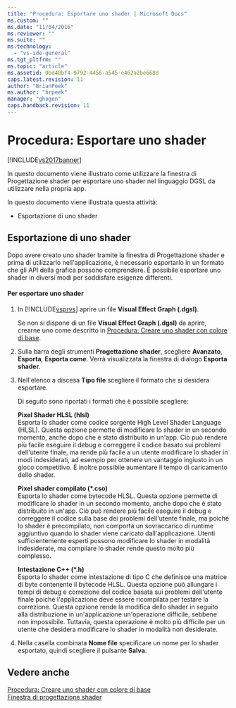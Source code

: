 ```yaml
---
title: "Procedura: Esportare uno shader | Microsoft Docs"
ms.custom: ""
ms.date: "11/04/2016"
ms.reviewer: ""
ms.suite: ""
ms.technology: 
  - "vs-ide-general"
ms.tgt_pltfrm: ""
ms.topic: "article"
ms.assetid: 0bd48bf4-9792-4456-a545-e462a2be668d
caps.latest.revision: 11
author: "BrianPeek"
ms.author: "brpeek"
manager: "ghogen"
caps.handback.revision: 11
---
```

# Procedura: Esportare uno shader
[!INCLUDE[vs2017banner](../code-quality/includes/vs2017banner.md)]

In questo documento viene illustrato come utilizzare la finestra di Progettazione shader per esportare uno shader nel linguaggio DGSL da utilizzare nella propria app.  
  
 In questo documento viene illustrata questa attività:  
  
-   Esportazione di uno shader  
  
## Esportazione di uno shader  
 Dopo avere creato uno shader tramite la finestra di Progettazione shader e prima di utilizzarlo nell'applicazione, è necessario esportarlo in un formato che gli API della grafica possono comprendere.  È possibile esportare uno shader in diversi modi per soddisfare esigenze differenti.  
  
#### Per esportare uno shader  
  
1.  In [!INCLUDE[vsprvs](../code-quality/includes/vsprvs_md.md)] aprire un file **Visual Effect Graph \(.dgsl\)**.  
  
     Se non si dispone di un file **Visual Effect Graph \(.dgsl\)** da aprire, crearne uno come descritto in [Procedura: Creare uno shader con colore di base](../designers/how-to-create-a-basic-color-shader.md).  
  
2.  Sulla barra degli strumenti **Progettazione shader**, scegliere **Avanzato**, **Esporta**, **Esporta come**.  Verrà visualizzata la finestra di dialogo **Esporta shader**.  
  
3.  Nell'elenco a discesa **Tipo file** scegliere il formato che si desidera esportare.  
  
     Di seguito sono riportati i formati che è possibile scegliere:  
  
     **Pixel Shader HLSL \(hlsl\)**  
     Esporta lo shader come codice sorgente High Level Shader Language \(HLSL\).  Questa opzione permette di modificare lo shader in un secondo momento, anche dopo che è stato distribuito in un'app.  Ciò può rendere più facile eseguire il debug e correggere il codice basato sui problemi dell'utente finale, ma rende più facile a un utente modificare lo shader in modi indesiderati, ad esempio per ottenere un vantaggio ingiusto in un gioco competitivo.  È inoltre possibile aumentare il tempo di caricamento dello shader.  
  
     **Pixel shader compilato \(\*.cso\)**  
     Esporta lo shader come bytecode HLSL.  Questa opzione permette di modificare lo shader in un secondo momento, anche dopo che è stato distribuito in un'app.  Ciò può rendere più facile eseguire il debug e correggere il codice sulla base dei problemi dell'utente finale, ma poiché lo shader è precompilato, non comporta un sovraccarico di runtime aggiuntivo quando lo shader viene caricato dall'applicazione.  Utenti sufficientemente esperti possono modificare lo shader in modalità indesiderate, ma compilare lo shader rende questo molto più complesso.  
  
     **Intestazione C\+\+ \(\*.h\)**  
     Esporta lo shader come intestazione di tipo C che definisce una matrice di byte contenente il bytecode HLSL.  Questa opzione può allungare i tempi di debug e correzione del codice basata sui problemi dell'utente finale poiché l'applicazione deve essere ricompilata per testare la correzione.  Questa opzione rende la modifica dello shader in seguito alla distribuzione in un'applicazione un'operazione difficile, sebbene non impossibile. Tuttavia, questa operazione è molto più difficile per un utente che desidera modificare lo shader in modalità non desiderate.  
  
4.  Nella casella combinata **Nome file** specificare un nome per lo shader esportato, quindi scegliere il pulsante **Salva**.  
  
## Vedere anche  
 [Procedura: Creare uno shader con colore di base](../designers/how-to-create-a-basic-color-shader.md)   
 [Finestra di progettazione shader](../designers/shader-designer.md)